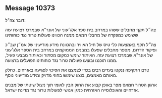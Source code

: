 ## Message 10373

דובר צה"ל:

צה״ל תקף מחבלים ששהו במרחב בית ספר אלג׳עוני של אונר"א שבמרכז רצועת עזה ששימש כמפקדה של מחבלי חמאס ממנה הכווינו פעולות טרור נגד כוחותינו

צה״ל תקף באמצעות כלי טיס של חיל האוויר ובהכוונת מידע מודיעיני של אמ״ן שב״כ ופיקוד הדרום, מספר מחבלים שפעלו במבנים הממוקמים במרחב בית הספר אלג׳עוני של אונר"א שבמרכז רצועת עזה.
האיתור שימש כמקום מסתור וכאיתור מבצעי פעיל, ממנו תוכננו ובוצעו פעולות טרור נגד כוחותינו הפועלים ברצועה.

טרם התקיפה ננקטו צעדים רבים בכדי לצמצם את הסיכוי לפגיעה באזרחים. כחלק מאותם מאמצים, בוצע שימוש בחוזי מדויק ומידע מודיעיני נוסף.

ארגון הטרור חמאס מפר באופן קבוע את החוק הבין לאומי תוך ניצול שיטתי של מבנים אזרחיים והאוכלוסייה האזרחית כמגן אנושי לפעולות טרור נגד מדינת ישראל.

